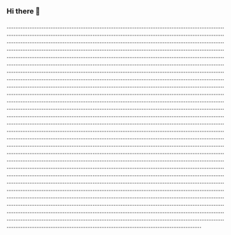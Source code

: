 ### Hi there 👋

...................................................................................................................................................................................................................................................................................................................................................................................................................................................................................................................................................................................................................................................................................................................................................................................................................................................................................................................................................................................................................................................................................................................................................................................................................................................................................................................................................................................................................................................................................................................................................................................................................................................................................................................................................................................................................................................................................................................................................................................................................................................................................................................................................................................................................................................................................................................................................................................................................................................................................................................................................................................................................................................................................................................................................................................................................................................................................................................................................................................................................................................................................................................................................................................................................................................................................................................................................................................................................................................................................................................................................................................................